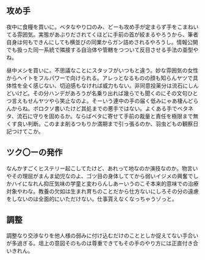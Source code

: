 ﻿## 攻め手

夜中に食糧を買いに。ベタなやり口のみ、どーも攻め手が定まらず手をこまねいてる雰囲気。実態があぶりだされてくほどに手前の首が絞まるやろうから、筆者自身は何もできんにしても横並びの同業からガン詰めされるやろうし。情報公開でも扱った同一系統で隣接する自治体や管轄をつついて反目させる手法の亜型やね。

昼中メシを買いに。不思議なことにスタッフがいつもと違う。妙な雰囲気の女性からヘイトをフルパワーで向けられる。アレっとなるものの顔も知らんヤツで具体性を全く感じない、切迫感もなければ威力もない。非同意投薬分は流石にしんどいけど。その分ハンデがあろうが名乗り出れば幾らでも聞くのにその文句ひとつ言えもせんヤツやら笑止なのよ。そーいう連中の手の届く低みにゃあ棲んどらんからね。ボロクソ書いたけど其処までの悪手ではない。よくある手でベタネタ、流石に守りを固めるか。ならばベタに寄せて手前の裁量と責任を極限まで無くす良い判断。このまま削るつもりか満期まで引っ張るのか、羽虫どもの観察日記つけてこか。


## ツク〇ーの発作

なんかすごくヒステリー起こしてたけど、あれって地なのか演技なのか。物言いやその理屈がまんま幼児なのよ、ゴツ目の身体しててから弱いイジメの興奮でしかハイになれん抑圧気味の学童と変わらんしあーいうのこそ本来的意味での治療対象やわな。教養の欠如は生まれ育ちのことだから仕方ないにしろその分の遠慮をしないのは全面的にいただけない。仕事貰えなくなっちゃうゾっと。


## 調整

調整なり交渉なりを他人様の弱みに付け込むだけのこととしか捉えてない手合いが多過ぎる。俎上の意図そのものは尊重できてもその手のやり方には正直付き合いきれん。
